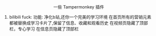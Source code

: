 <p align="center">一些 Tampermonkey 插件</p>

1. bilibili fuck:
  功能:
  净化b站,还你一个完美的学习环境
  在首页所有的营销元素都被替换成学习卡片了,保留了信息、收藏和观看历史
  在视频页隐藏了顶部栏，专心学习
  在信息页隐藏了顶部栏

